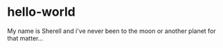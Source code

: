 # hello-world
My name is Sherell and i've never been to the moon or another planet for that matter...
